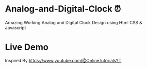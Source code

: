 # Analog-and-Digital-Clock ⏰
Amazing Working Analog and Digital Clock Design using Html CSS &amp; Javascript

# Live Demo 





Inspired By https://www.youtube.com/@OnlineTutorialsYT
